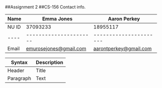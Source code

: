 ##Assignment 2
##CS-156
Contact info.

|Name  |      Emma Jones        |      Aaron Perkey      |
| ---- | ---------------------- | ---------------------- |
|NU ID |       37093233         |       18955117         |
| ---- | ---------------------- | ---------------------- |
|Email | emurosejones@gmail.com | aarontperkey@gmail.com |


| Syntax      | Description |
| ----------- | ----------- |
| Header      | Title       |
| Paragraph   | Text        |
